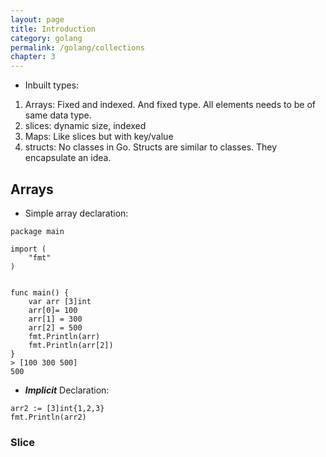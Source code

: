 ```yaml
---
layout: page
title: Introduction
category: golang
permalink: /golang/collections
chapter: 3
---
```


* Inbuilt types:
1. Arrays: Fixed and indexed. And fixed type. All elements needs to be of same data type.
2. slices: dynamic size, indexed
3. Maps: Like slices but with key/value
4. structs: No classes in Go. Structs are similar to classes. They encapsulate an idea.


## Arrays
* Simple array declaration:
```
package main

import (
	"fmt"
)


func main() {
	var arr [3]int
	arr[0]= 100
	arr[1] = 300
	arr[2] = 500
	fmt.Println(arr)
    fmt.Println(arr[2])
}
> [100 300 500]
500

```

* ***Implicit*** Declaration:
```
arr2 := [3]int{1,2,3}	
fmt.Println(arr2)
```

### Slice
